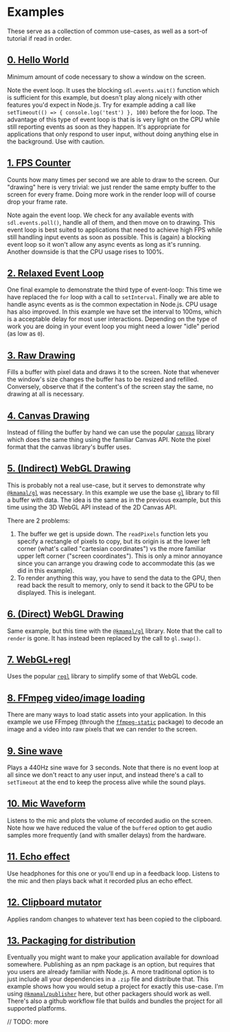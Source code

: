 # Examples

These serve as a collection of common use-cases, as well as a sort-of tutorial if read in order.

## [0. Hello World](https://github.com/kmamal/node-sdl/tree/master/examples/00-hello-world)

Minimum amount of code necessary to show a window on the screen.

Note the event loop. It uses the blocking `sdl.events.wait()` function which is sufficient for this example, but doesn't play along nicely with other features you'd expect in Node.js. Try for example adding a call like `setTimeout(() => { console.log('test') }, 100)` before the for loop. The advantage of this type of event loop is that is is very light on the CPU while still reporting events as soon as they happen. It's appropriate for applications that only respond to user input, without doing anything else in the background. Use with caution.

## [1. FPS Counter](https://github.com/kmamal/node-sdl/tree/master/examples/01-fps-counter)

Counts how many times per second we are able to draw to the screen. Our "drawing" here is very trivial: we just render the same empty buffer to the screen for every frame. Doing more work in the render loop will of course drop your frame rate.

Note again the event loop. We check for any available events with `sdl.events.poll()`, handle all of them, and then move on to drawing. This event loop is best suited to applications that need to achieve high FPS while still handling input events as soon as possible. This is (again) a blocking event loop so it won't allow any async events as long as it's running. Another downside is that the CPU usage rises to 100%.

## [2. Relaxed Event Loop](https://github.com/kmamal/node-sdl/tree/master/examples/02-relaxed-event-loop)

One final example to demonstrate the third type of event-loop: This time we have replaced the `for` loop with a call to `setInterval`. Finally we are able to handle async events as is the common expectation in Node.js. CPU usage has also improved. In this example we have set the interval to 100ms, which is a acceptable delay for most user interactions. Depending on the type of work you are doing in your event loop you might need a lower "idle" period (as low as `0`).

## [3. Raw Drawing](https://github.com/kmamal/node-sdl/tree/master/examples/03-raw-drawing)

Fills a buffer with pixel data and draws it to the screen. Note that whenever the window's size changes the buffer has to be resized and refilled. Conversely, observe that if the content's of the screen stay the same, no drawing at all is necessary.

## [4. Canvas Drawing](https://github.com/kmamal/node-sdl/tree/master/examples/04-canvas-drawing)

Instead of filling the buffer by hand we can use the popular [`canvas`](https://www.npmjs.com/package/canvas) library which does the same thing using the familiar Canvas API. Note the pixel format that the canvas library's buffer uses.

## [5. (Indirect) WebGL Drawing](https://github.com/kmamal/node-sdl/tree/master/examples/05-indirect-webgl-drawing)

This is probably not a real use-case, but it serves to demonstrate why [`@kmamal/gl`](https://github.com/kmamal/headless-gl#readme) was necessary. In this example we use the base [`gl`](https://github.com/stackgl/headless-gl#readme) library to fill a buffer with data. The idea is the same as in the previous example, but this time using the 3D WebGL API instead of the 2D Canvas API.

There are 2 problems:
1. The buffer we get is upside down. The `readPixels` function lets you specify a rectangle of pixels to copy, but its origin is at the lower left corner (what's called "cartesian coordinates") vs the more familiar upper left corner ("screen coordinates"). This is only a minor annoyance since you can arrange you drawing code to accommodate this (as we did in this example).
1. To render anything this way, you have to send the data to the GPU, then read back the result to memory, only to send it back to the GPU to be displayed. This is inelegant.

## [6. (Direct) WebGL Drawing](https://github.com/kmamal/node-sdl/tree/master/examples/06-webgl-drawing)

Same example, but this time with the [`@kmamal/gl`](https://github.com/kmamal/headless-gl#readme) library. Note that the call to `render` is gone. It has instead been replaced by the call to `gl.swap()`.

## [7. WebGL+regl](https://github.com/kmamal/node-sdl/tree/master/examples/07-webgl-regl)

Uses the popular [`regl`](https://www.npmjs.com/package/regl) library to simplify some of that WebGL code.

## [8. FFmpeg video/image loading](https://github.com/kmamal/node-sdl/tree/master/examples/08-ffmpeg)

There are many ways to load static assets into your application. In this example we use FFmpeg (through the [`ffmpeg-static`](https://www.npmjs.com/package/ffmpeg-static) package) to decode an image and a video into raw pixels that we can render to the screen.

## [9. Sine wave](https://github.com/kmamal/node-sdl/tree/master/examples/09-sine-wave)

Plays a 440Hz sine wave for 3 seconds. Note that there is no event loop at all since we don't react to any user input, and instead there's a call to `setTimeout` at the end to keep the process alive while the sound plays.

## [10. Mic Waveform](https://github.com/kmamal/node-sdl/tree/master/examples/10-mic-waveform)

Listens to the mic and plots the volume of recorded audio on the screen. Note how we have reduced the value of the `buffered` option to get audio samples more frequently (and with smaller delays) from the hardware.

## [11. Echo effect](https://github.com/kmamal/node-sdl/tree/master/examples/11-echo)

Use headphones for this one or you'll end up in a feedback loop. Listens to the mic and then plays back what it recorded plus an echo effect.

## [12. Clipboard mutator](https://github.com/kmamal/node-sdl/tree/master/examples/12-clipboard-mutator)

Applies random changes to whatever text has been copied to the clipboard.

## [13. Packaging for distribution](https://github.com/kmamal/node-sdl/tree/master/examples/13-packaging)

Eventually you might want to make your application available for download somewhere. Publishing as an npm package is an option, but requires that you users are already familiar with Node.js. A more traditional option is to just include all your dependencies in a `.zip` file and distribute that. This example shows how you would setup a project for exactly this use-case. I'm using [`@kmamal/publisher`](https://github.com/kmamal/publisher#readme) here, but other packagers should work as well. There's also a github workflow file that builds and bundles the project for all supported platforms.


// TODO: more
